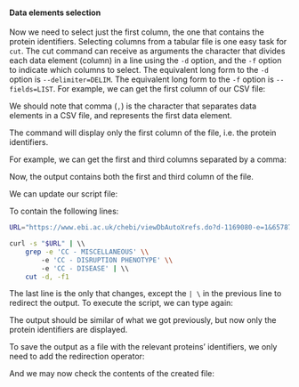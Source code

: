 <script>
import Execute from "$components/Execute.svelte";
</script>

#### Data elements selection

Now we need to select just the first column, the one that contains the protein
identifiers. Selecting columns from a tabular file is one easy task for `cut`.
The cut command can receive as arguments the character that divides each
data element (column) in a line using the `-d` option, and the `-f` option to
indicate which columns to select. The equivalent long form to the `-d` option
is `--delimiter=DELIM`. The equivalent long form to the `-f` option is `--fields=LIST`.
For example, we can get the first column of our CSV file:

<Execute command="cut -d, -f1 < chebi_27732_xrefs_UniProt_relevant.csv" />

We should note that comma (`,`) is the character that separates data elements
in a CSV file, and represents the first data element.

The command will display only the first column of the file, i.e. the protein
identifiers.

For example, we can get the first and third columns separated by a comma:

<Execute command="cut -d, -f1,3 < chebi_27732_xrefs_UniProt_relevant.csv" />

Now, the output contains both the first and third column of the file.

We can update our script file:

<Execute command="nano getproteins.sh" />

To contain the following lines:

```bash
URL="https://www.ebi.ac.uk/chebi/viewDbAutoXrefs.do?d-1169080-e=1&6578706f7274=1&chebiId=$1&dbName=UniProt"

curl -s "$URL" | \\
    grep -e 'CC - MISCELLANEOUS' \\
        -e 'CC - DISRUPTION PHENOTYPE' \\
        -e 'CC - DISEASE' | \\
    cut -d, -f1
```

The last line is the only that changes, except the `| \` in the previous line to
redirect the output.
To execute the script, we can type again:

<Execute command="./getproteins.sh 27732" />

The output should be similar of what we got previously, but now only the
protein identifiers are displayed.

To save the output as a file with the relevant proteins’ identifiers, we only
need to add the redirection operator:

<Execute command="./getproteins.sh 27732 > chebi_27732_xrefs_UniProt_relevant_identifiers.csv" />

And we may now check the contents of the created file:

<Execute command="cat chebi_27732_xrefs_UniProt_relevant_identifiers.csv" />
